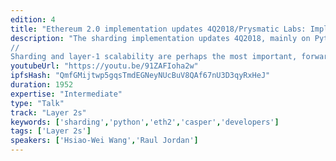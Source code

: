 ```yaml
---
edition: 4
title: "Ethereum 2.0 implementation updates 4Q2018/Prysmatic Labs: Implementing Ethereum 2.0 Today"
description: "The sharding implementation updates 4Q2018, mainly on Python side.
//
Sharding and layer-1 scalability are perhaps the most important, forward-thinking changes that Ethereum 2.0 will implement. Ever since the inception of the Sharding FAQ by Vitalik, both the foundation’s research team and the community have actively engaged in bringing ideas together into a solid specification and road ahead for the future of Ethereum. This task will focus around the ins-and-outs of building the high-level Ethereum 2.0’s Casper & Sharding spec into granular code by one of the main sharding implementation teams, Prysmatic Labs. We will analyze caveats we ran into when designing Ethereum 2.0 while the research is still in flux. Ethereum 2.0 encompasses a lot more than software upgrades, as it gives developers the opportunity to pave a path with better design capabilities, a better open source contribution ecosystem through documentations, and a more modular, pluggable set of tools built to last the test of time. We assembled organically as a team to build this out, and we aim to give back to the community from what we have learned so far in terms of building on a volatile research spes, attracting open source talent, mitigating technical debt, and why transparency and public work are important."
youtubeUrl: "https://youtu.be/91ZAFIoha2w"
ipfsHash: "QmfGMijtwp5gqsTmdEGNeyNUcBuV8QAf67nU3D3qyRxHeJ"
duration: 1952
expertise: "Intermediate"
type: "Talk"
track: "Layer 2s"
keywords: ['sharding','python','eth2','casper','developers']
tags: ['Layer 2s']
speakers: ['Hsiao-Wei Wang','Raul Jordan']
---
```

